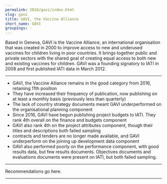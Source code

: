 ```yaml
---
permalink: 2018/gavi/index.html
slug: gavi
title: GAVI, the Vaccine Alliance
short_name: GAVI
groupings: -
---
```


Based in Geneva, GAVI is the Vaccine Alliance, an international organisation that was created in 2000 to improve access to new and underused vaccines for children living in poor countries. It brings together public and private sectors with the shared goal of creating equal access to both new and existing vaccines for children. GAVI was a founding signatory to IATI in 2008 and first published IATI data in March 2012. 

---

- GAVI, the Vaccine Alliance remains in the good category from 2016, retaining 11th position
- They have increased their frequency of publication, now publishing on at least a monthly basis (previously less than quarterly)
- The lack of country strategy documents meant GAVI underperformed on the organisational planning component
- Since 2016, GAVI have begun publishing project budgets to IATI. They rank 4th overall on the finance and budgets component
- GAVI also rank 4th on the project attributes component, though their titles and descriptions both failed sampling
- contracts and tenders are no longer made available, and GAVI underperform on the joining up development data component
- GAVI also performed poorly on the performance component, with good results data, but few results documents. Objectives documents and evaluations documents were present on IATI, but both failed sampling.

---

Recommendations go here.

---

